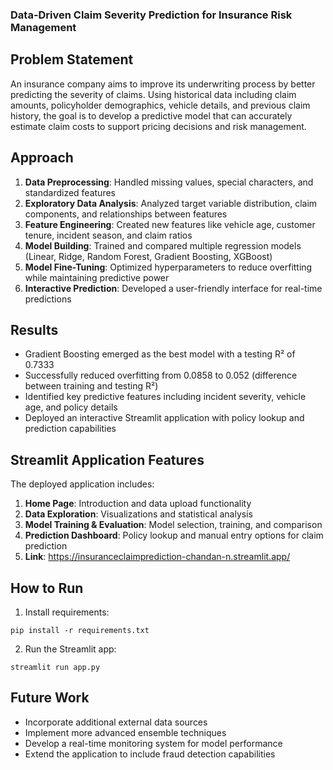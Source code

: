 ### Data-Driven Claim Severity Prediction for Insurance Risk Management

## Problem Statement

An insurance company aims to improve its underwriting process by better predicting the severity of claims. Using historical data including claim amounts, policyholder demographics, vehicle details, and previous claim history, the goal is to develop a predictive model that can accurately estimate claim costs to support pricing decisions and risk management.

## Approach

1. **Data Preprocessing**: Handled missing values, special characters, and standardized features
2. **Exploratory Data Analysis**: Analyzed target variable distribution, claim components, and relationships between features
3. **Feature Engineering**: Created new features like vehicle age, customer tenure, incident season, and claim ratios
4. **Model Building**: Trained and compared multiple regression models (Linear, Ridge, Random Forest, Gradient Boosting, XGBoost)
5. **Model Fine-Tuning**: Optimized hyperparameters to reduce overfitting while maintaining predictive power
6. **Interactive Prediction**: Developed a user-friendly interface for real-time predictions


## Results

- Gradient Boosting emerged as the best model with a testing R² of 0.7333
- Successfully reduced overfitting from 0.0858 to 0.052 (difference between training and testing R²)
- Identified key predictive features including incident severity, vehicle age, and policy details
- Deployed an interactive Streamlit application with policy lookup and prediction capabilities


## Streamlit Application Features

The deployed application includes:

1. **Home Page**: Introduction and data upload functionality
2. **Data Exploration**: Visualizations and statistical analysis
3. **Model Training & Evaluation**: Model selection, training, and comparison
4. **Prediction Dashboard**: Policy lookup and manual entry options for claim prediction
5. **Link**: https://insuranceclaimprediction-chandan-n.streamlit.app/

## How to Run

1. Install requirements:


```plaintext
pip install -r requirements.txt
```

2. Run the Streamlit app:


```plaintext
streamlit run app.py
```


## Future Work

- Incorporate additional external data sources
- Implement more advanced ensemble techniques
- Develop a real-time monitoring system for model performance
- Extend the application to include fraud detection capabilities
